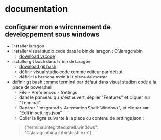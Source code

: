 # documentation

## configurer mon environnement de developpement sous windows

- installer laragon
- installer visual studio code dans le bin de laragon : C:\laragon\bin
    - [download vscode](https://code.visualstudio.com/download)
- installer git bash dans le bin de laragon 
    - [download git bash](https://git-scm.com/downloads)
    - définir visual studio code comme éditeur par défaut
    - définir la branche *main* à la place de *master*
- définir git bash comme terminal par défaut dans visual studion code à la place de powershell
    - File > Preferences > Settings
    - dans le panneau qui s'est ouvert, déplier "Features" et cliquer sur "Terminal"
    - Repérer "Integrated > Automation Shell: Windows", et cliquer sur "Edit in settings.json"
    - Coller la ligne suivante à la place du contenu de settings.json :
    >{"terminal.integrated.shell.windows": "C:\\laragon\\bin\\git\\bin\\bash.exe"}